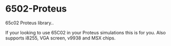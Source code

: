 # 6502-Proteus
65c02 Proteus library.. 

If your looking to use 65C02 in your Proteus simulations this is for you. 
Also supports i8255, VGA screen, v9938 and MSX chips.
